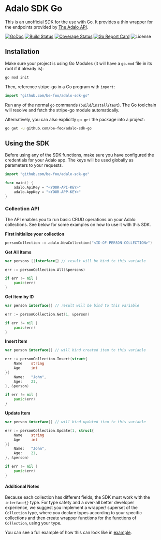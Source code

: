 # Adalo SDK Go

This is an unofficial SDK for the use with Go. It provides a thin wrapper for the endpoints
provided by [The Adalo API](https://help.adalo.com/integrations/the-adalo-api).

[![GoDoc](http://img.shields.io/badge/godoc-reference-blue.svg)](https://pkg.go.dev/github.com/be-foo/adalo-sdk-go)
[![Build Status](https://github.com/be-foo/adalo-sdk-go/workflows/test/badge.svg)](https://github.com/be-foo/adalo-sdk-go/actions)
[![Coverage Status](https://coveralls.io/repos/github/be-foo/adalo-sdk-go/badge.svg?branch=develop)](https://coveralls.io/github/be-foo/adalo-sdk-go?branch=develop)
[![Go Report Card](https://goreportcard.com/badge/github.com/be-foo/adalo-sdk-go)](https://goreportcard.com/report/github.com/be-foo/adalo-sdk-go)
![License](https://img.shields.io/github/license/be-foo/adalo-sdk-go)
## Installation

Make sure your project is using Go Modules (it will have a `go.mod` file in its
root if it already is):

``` sh
go mod init
```

Then, reference stripe-go in a Go program with `import`:

``` go
import "github.com/be-foo/adalo-sdk-go"
```

Run any of the normal `go` commands (`build`/`install`/`test`). The Go
toolchain will resolve and fetch the stripe-go module automatically.

Alternatively, you can also explicitly `go get` the package into a project:

``` sh
go get -u github.com/be-foo/adalo-sdk-go
```

## Using the SDK

Before using any of the SDK functions, make sure you have configured the credentials for your Adalo app.
The keys will be used globally as parameters to your requests.

``` go
import "github.com/be-foo/adalo-sdk-go"

func main() {
    adalo.ApiKey = "<YOUR-API-KEY>"
    adalo.AppKey = "<YOUR-APP-KEY>"
}
```

### Collection API

The API enables you to run basic CRUD operations on your Adalo collections.
See below for some examples on how to use it with this SDK.

**First initialize your collection**
``` go
personCollection := adalo.NewCollection("<ID-OF-PERSON-COLLECTION>")
```

**Get All Items**
``` go
var persons []interface{} // result will be bind to this variable

err := personCollection.All(&persons)

if err != nil {
    panic(err)
}
```

**Get Item by ID**
``` go
var person interface{} // result will be bind to this variable

err := personCollection.Get(1, &person)

if err != nil {
    panic(err)
}
```

**Insert Item**
``` go
var person interface{} // will bind created item to this variable

err := personCollection.Insert(struct{
    Name    string
    Age     int
}{
    Name:   "John",
    Age:    21,
}, &person)

if err != nil {
    panic(err)
}
```

**Update Item**
``` go
var person interface{} // will bind updated item to this variable

err := personCollection.Update(1, struct{
    Name    string
    Age     int
}{
    Name:   "John",
    Age:    21,
}, &person)

if err != nil {
    panic(err)
}
```

#### Additional Notes

Because each collection has different fields, the SDK must work with the `interface{}` type.
For type safety and a over-all better developer experience, we suggest you implement a wrapper/ superset
of the `Collection` type, where you declare types according to your specific collections and then
create wrapper functions for the functions of `Collection`, using your type.

You can see a full example of how this can look like in [example](./example).
